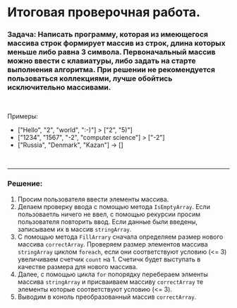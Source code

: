 # Итоговая проверочная работа.

### __Задача:__ Написать программу, которая из имеющегося массива строк формирует массив из строк, длина которых меньше либо равна 3 символа. Первоначальный массив можно ввести с клавиатуры, либо задать на старте выполнения алгоритма. При решении не рекомендуется пользоваться коллекциями, лучше обойтись исключительно массивами.

<br>

Примеры:

* ["Hello", "2", "world", ":-)"] > ["2", "5)"]
* ["1234", "1567", "-2", "computer science"] > ["-2"]
* ["Russia", "Denmark", "Kazan"] -> []

<br>

---

### __Решение:__ 

1. Просим пользователя ввести элементы массива.
2. Делаем проверку ввода с помощью метода ```IsEmptyArray```. Если пользоваетль ничего не ввел, с помощью рекурсии просим пользователя повторить ввод. Если данные были введены, записываем их в массив ```stringArray```.
3. С помощью метода ```FillArrary``` сначала определяем размер нового массива ```correctArray```. Проверяем размер элементов массива ```stringArray``` циклом ```foreach```, если они соответствуют условию (<= 3) увеличиваем счетчик ```count``` на 1. Счетичк будет выступать в качестве размера для нового массива.
4. Далее, с помощью цикла ```for``` попорядку перебераем элменты массива ```stringArray``` и присваиваем  массиву ```correctArray``` те элементы которые соответствуют условию (<= 3).
5. Выводим в коноль преобразованный массив ```correctArray```.

